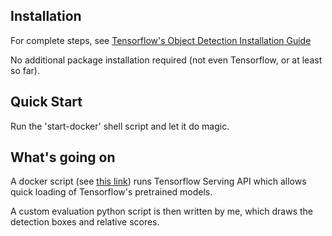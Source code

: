 ## Installation
For complete steps, see [Tensorflow's Object Detection Installation Guide](https://github.com/tensorflow/models/blob/master/research/object_detection/g3doc/installation.md)

No additional package installation required (not even Tensorflow, or at least so far). 

## Quick Start
Run the 'start-docker' shell script and let it do magic. 

## What's going on 
A docker script (see [this link](https://medium.com/@pierrepaci/deploy-tensorflow-object-detection-model-in-less-than-5-minutes-604e6bb0bb04)) runs Tensorflow Serving API which allows quick loading of Tensorflow's pretrained models. 

A custom evaluation python script is then written by me, which draws the detection boxes and relative scores. 
